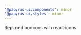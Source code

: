 ```yaml
---
'@papyrus-ui/components': minor
'@papyrus-ui/styles': minor
---
```


Replaced boxicons with react-icons
